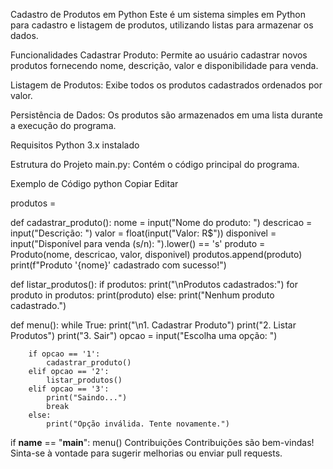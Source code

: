 Cadastro de Produtos em Python
Este é um sistema simples em Python para cadastro e listagem de produtos, utilizando listas para armazenar os dados.

Funcionalidades
Cadastrar Produto: Permite ao usuário cadastrar novos produtos fornecendo nome, descrição, valor e disponibilidade para venda.

Listagem de Produtos: Exibe todos os produtos cadastrados ordenados por valor.

Persistência de Dados: Os produtos são armazenados em uma lista durante a execução do programa.

Requisitos
Python 3.x instalado


Estrutura do Projeto
main.py: Contém o código principal do programa.

Exemplo de Código
python
Copiar
Editar

produtos = 

def cadastrar_produto():
    nome = input("Nome do produto: ")
    descricao = input("Descrição: ")
    valor = float(input("Valor: R$"))
    disponivel = input("Disponível para venda (s/n): ").lower() == 's'
    produto = Produto(nome, descricao, valor, disponivel)
    produtos.append(produto)
    print(f"Produto '{nome}' cadastrado com sucesso!")

def listar_produtos():
    if produtos:
        print("\nProdutos cadastrados:")
        for produto in produtos:
            print(produto)
    else:
        print("Nenhum produto cadastrado.")

def menu():
    while True:
        print("\n1. Cadastrar Produto")
        print("2. Listar Produtos")
        print("3. Sair")
        opcao = input("Escolha uma opção: ")

        if opcao == '1':
            cadastrar_produto()
        elif opcao == '2':
            listar_produtos()
        elif opcao == '3':
            print("Saindo...")
            break
        else:
            print("Opção inválida. Tente novamente.")

if __name__ == "__main__":
    menu()
Contribuições
Contribuições são bem-vindas! Sinta-se à vontade para sugerir melhorias ou enviar pull requests.

